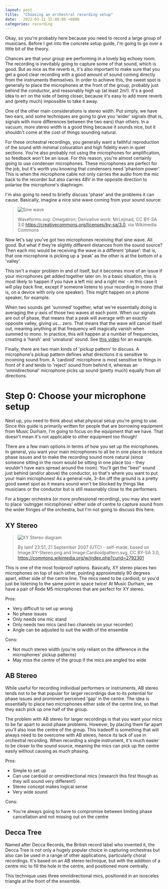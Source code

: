 ```yaml
---
layout: post
title:  "Choosing an orchestral recording setup"
date:   2022-03-11 15:48:00 +0000
categories: recording
---
```


Okay, so you're probably here because you need to record a large group of
musicians. Before I get into the concrete setup guide, I'm going to go over a
little bit of the theory.

Chances are that your group are performing in a lovely big echoey room. The
recording is inevitably going to capture some of that sound, which is good. But
as nice as the reverb is, it's also important to make sure that you get a good
clear recording with a good amount of sound coming directly from the instruments
themselves. In order to achieve this, the sweet spot is generally to place the
microphones at the front of the group, probably just behind the conductor, and
reasonably high up (at least 2m!). It's a good idea to err on the side of being
closer, because it's easy to add more reverb and (pretty much) impossible to
take it away.

One of the other main considerations is stereo width. Put simply, we have two
ears, and some techniques are going to give you 'wider' signals (that is,
signals with more differences between the two ears) than others. In a vacuum,
more stereo width is a good thing because it sounds nice, but it shouldn't come
at the cost of things sounding natural.

For these orchestral recordings, you generally want a faithful reproduction of
the sound with minimal colouration and high fidelity even in quiet sections.
You're also probably not using the microphones for amplification, so feedback
won't be an issue. For this reason, you're almost certainly going to use
condenser microphones. These microphones are perfect for the job, but it's worth
you knowing that condensers need 'phantom power'. This is when the microphone
cable not only carries the audio from the mic back to the recorder but also
carries 48V in the opposite direction to polarise the microphone's diaphragm.

I'm also going to need to briefly discuss 'phase' and the problems it can cause.
Basically, imagine a nice sine wave coming from your sound source:

> ![Sine wave](https://upload.wikimedia.org/wikipedia/commons/c/cd/Wave_sine.svg)
> 
> Waveforms.svg: Omegatron; Derivative work: MrLejinad, CC BY-SA 3.0 
> <https://creativecommons.org/licenses/by-sa/3.0>, via Wikimedia Commons

Now let's say you've got two microphones receiving that sine wave. All good. But
what if they're slightly different distances from the sound source? Then each
mic would be receiving the wave in a different 'phase': that is, that one
microphone is picking up a 'peak' as the other is at the bottom of a 'valley'.

This isn't a major problem in and of itself, but it becomes more of an issue if
your microphones get added together later on. In a basic situation, this is most
likely to happen if you have a left mic and a right mic - in this case it will
play back fine, except if someone listens to your recording in mono (that is, on
a device with only one speaker). This might happen on a phone speaker, for
example.

When two sounds get 'summed' together, what we're essentially doing is averaging
the y-axis of those two waves at each point. When our signals are out of phase,
that means that a peak will average with an exactly opposite valley, giving
us... zero. That means that the wave will cancel itself out, meaning anything at
that frequency will magically vanish when summed to mono. In practice, this will
happen at a number of frequencies, creating a 'harsh' and 'unnatural' sound. See
[this video](https://youtu.be/kneNsn65EBg?t=47) for an example.

Finally, there are two main kinds of 'pickup pattern' to discuss. A microphone's
pickup pattern defines what directions it is sensitive to incoming sound from. A
'cardioid' microphone is most sensitive to things in front of it and tends to
'reject' sound from behind it, whereas an 'omnidirectional' microphone picks up
sound (pretty much) equally from all directions.


# Step 0: Choose your microphone setup
Next up, you need to think about what physical setup you're going to use. Since
this guide is primarily written for people that are borrowing equipment from
Music Durham, I'm going to focus on the equipment that we have. That doesn't
mean it's not applicable to other equipment too though!

There are a few main options in terms of how you set up the microphones. In
general, you want your main microphones to all be in one place to reduce phase
issues and to make the recording sound more natural (since someone sitting in
the room would be sitting in one place too - they wouldn't have ears spread
around the room). You'll get the "best" sound just behind (and/or above) the
conductor, so that's where you want to put your main microphones! As a general
rule, 3-4m off the ground is a pretty good sweet spot as it means sound won't be
blocked by things like musicians or the conductor but is still reasonably close
to the performers.

For a bigger orchestra (or more professional recording), you may also want to
place 'outrigger microphones' either side of centre to capture sound from the
wider fringes of the orchestra, but I'm not going to discuss this here.

## XY Stereo
> ![XY Stereo diagram](https://upload.wikimedia.org/wikipedia/commons/1/1d/XY_stereo.svg)
> 
> By Iainf 23:51, 21 September 2007 (UTC) - self-made; based on Image:XY-Stereo.png and
> Image:Cardioidpattern.svg, CC BY-SA 3.0,
> https://commons.wikimedia.org/w/index.php?curid=2792301

This is one of the most foolproof options. Basically, XY stereo places two
microphones on top of each other, pointing approximately 90 degrees apart,
either side of the centre line. The mics need to be cardioid, or you'd just be
listening to the same point in space twice! At Music Durham, we have a pair of
Rode M5 microphones that are perfect for XY stereo.

Pros:
- Very difficult to set up wrong
- No phase issues
- Only needs one mic stand
- Only needs two mics (and two channels on your recorder)
- Angle can be adjusted to suit the width of the ensemble

Cons:
- Not much stereo width (you're only reliant on the difference in the
  microphones' pickup patterns)
- May miss the centre of the group if the mics are angled too wide

## AB Stereo
While useful for recording individual performers or instruments, AB stereo tends
not to be that popular for larger recordings due to its potential for phase
issues and prominent perceived 'gap' in the centre. The idea is essentially to
place two microphones either side of the centre line, so that they each pick up
one half of the group.

The problem with AB stereo for larger recordings is that you want your mics to
be far apart to avoid phase problems. However, by placing them far apart you'll
also lose the centre of the group. This tradeoff is something that will always
need to be overcome with AB stereo, hence its lack of use in orchestral
recording. When recording a single instrument, it's much easier to be closer to
the sound source, meaning the mics can pick up the centre easily without causing
as much phasing.

Pros:
- Simple to set up
- Can use cardioid or omnidirectional mics (research this first though as they
  will sound very different!)
- Stereo concept makes logical sense
- Very wide sound

Cons:
- You're always going to have to compromise between limiting phase cancellation
  and not missing out on the centre

## Decca Tree
Named after Decca Records, the British record label who invented it, the Decca
Tree is not only a hugely popular choice in capturing orchestras but also can be
used in a range of other applications, particularly choral recordings. It's
based on an AB stereo technique, but with the addition of a centre mic to fill
the hole in the centre, and positioned more centrally.

This technique uses three omnidirectional mics, positioned in an isosceles
triangle at the front of the ensemble.
